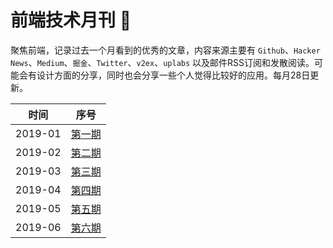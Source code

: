 # 前端技术月刊 📖
聚焦前端，记录过去一个月看到的优秀的文章，内容来源主要有 `Github`、`Hacker News`、`Medium`、`掘金`、`Twitter`、`v2ex`、`uplabs` 以及邮件RSS订阅和发散阅读。可能会有设计方面的分享，同时也会分享一些个人觉得比较好的应用。每月28日更新。

| 时间 | 序号 |
| --- | --- |
| 2019-01 | [第一期](https://github.com/xiaoluoboding/monthly/blob/master/%E5%89%8D%E7%AB%AF%E6%8A%80%E6%9C%AF%E6%9C%88%E5%88%8A%20%F0%9F%93%96%202019-01.md) |
| 2019-02 | [第二期](https://github.com/xiaoluoboding/monthly/blob/master/%E5%89%8D%E7%AB%AF%E6%8A%80%E6%9C%AF%E6%9C%88%E5%88%8A%20%F0%9F%93%96%202019-02.md) |
| 2019-03 | [第三期](https://github.com/xiaoluoboding/monthly/blob/master/%E5%89%8D%E7%AB%AF%E6%8A%80%E6%9C%AF%E6%9C%88%E5%88%8A%20%F0%9F%93%96%202019-03.md) |
| 2019-04 | [第四期](https://github.com/xiaoluoboding/monthly/blob/master/%E5%89%8D%E7%AB%AF%E6%8A%80%E6%9C%AF%E6%9C%88%E5%88%8A%20%F0%9F%93%96%202019-04.md) |
| 2019-05 | [第五期](https://github.com/xiaoluoboding/monthly/blob/master/%E5%89%8D%E7%AB%AF%E6%8A%80%E6%9C%AF%E6%9C%88%E5%88%8A%20%F0%9F%93%96%202019-05.md) |
| 2019-06 | [第六期](https://github.com/xiaoluoboding/monthly/blob/master/%E5%89%8D%E7%AB%AF%E6%8A%80%E6%9C%AF%E6%9C%88%E5%88%8A%20%F0%9F%93%96%202019-06.md) |
